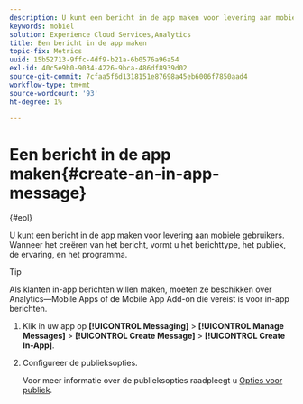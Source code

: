 ```yaml
---
description: U kunt een bericht in de app maken voor levering aan mobiele gebruikers. Wanneer het creëren van het bericht, vormt u het berichttype, het publiek, de ervaring, en het programma.
keywords: mobiel
solution: Experience Cloud Services,Analytics
title: Een bericht in de app maken
topic-fix: Metrics
uuid: 15b52713-9ffc-4df9-b21a-6b0576a96a54
exl-id: 40c5e9b0-9034-4226-9bca-486df8939d02
source-git-commit: 7cfaa5f6d1318151e87698a45eb6006f7850aad4
workflow-type: tm+mt
source-wordcount: '93'
ht-degree: 1%

---
```


# Een bericht in de app maken{#create-an-in-app-message}

{#eol}

U kunt een bericht in de app maken voor levering aan mobiele gebruikers. Wanneer het creëren van het bericht, vormt u het berichttype, het publiek, de ervaring, en het programma.

>[!TIP]
>
>Als klanten in-app berichten willen maken, moeten ze beschikken over Analytics—Mobile Apps of de Mobile App Add-on die vereist is voor in-app berichten.

1. Klik in uw app op **[!UICONTROL Messaging]** > **[!UICONTROL Manage Messages]** > **[!UICONTROL Create Message]** > **[!UICONTROL Create In-App]**.
1. Configureer de publieksopties.

   Voor meer informatie over de publieksopties raadpleegt u [Opties voor publiek](/help/using/in-app-messaging/t-in-app-message/c-audience-in-app-message.md).
